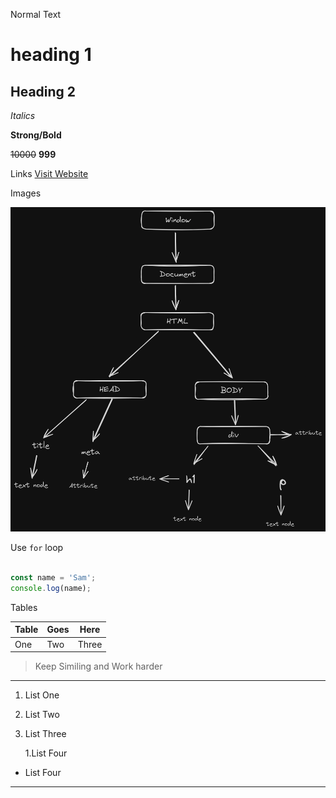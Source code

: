 Normal Text


# heading 1
## Heading 2


_Italics_

**Strong/Bold**

~~10000~~ **999**

Links
[Visit Website](https://www.google.com, "Google")


Images

![Google Maskot](./06_dom/DOM%20Diagram.png)


Use `for` loop

```javascript

const name = 'Sam';
console.log(name);
```


Tables

| Table | Goes | Here  |
| ----  | ---- | ----- |
| One   | Two  | Three |

>Keep Similing and Work harder

---

1. List One
1. List Two
1. List Three
    
    1.List Four

- List Four

***